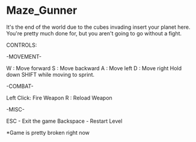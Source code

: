# Maze_Gunner
It's the end of the world due to the cubes invading insert your planet here. You're pretty much done for, but you aren't going to go without a fight.

CONTROLS:

-MOVEMENT-

W : Move forward S : Move backward A : Move left D : Move right Hold down SHIFT while moving to sprint.

-COMBAT-

Left Click: Fire Weapon R : Reload Weapon

-MISC-

ESC - Exit the game Backspace - Restart Level

*Game is pretty broken right now
